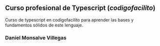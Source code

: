 ## Curso profesional de Typescript (_codigofacilito_)

Curso de typescript en codigofacilito para aprender las bases y fundamentos sólidos de este lenguaje.

### Daniel Monsalve Villegas
